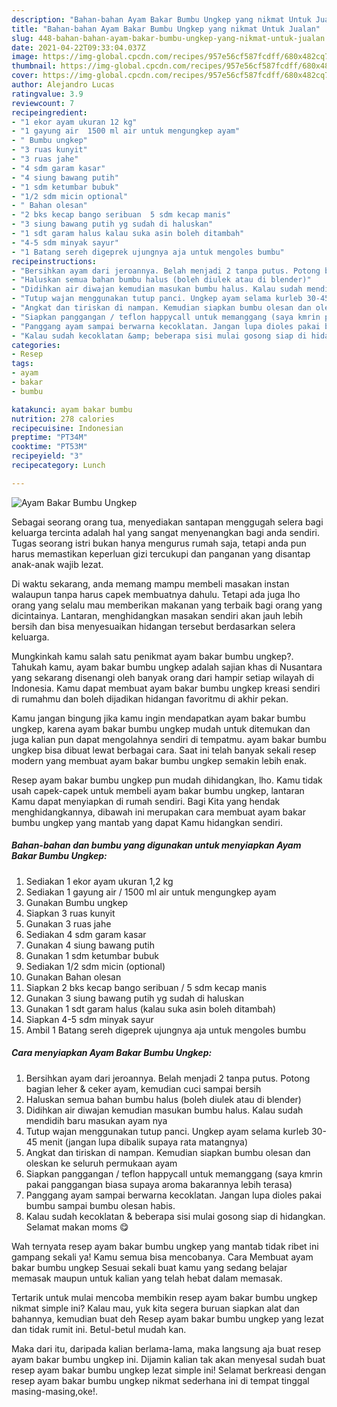 ```yaml
---
description: "Bahan-bahan Ayam Bakar Bumbu Ungkep yang nikmat Untuk Jualan"
title: "Bahan-bahan Ayam Bakar Bumbu Ungkep yang nikmat Untuk Jualan"
slug: 448-bahan-bahan-ayam-bakar-bumbu-ungkep-yang-nikmat-untuk-jualan
date: 2021-04-22T09:33:04.037Z
image: https://img-global.cpcdn.com/recipes/957e56cf587fcdff/680x482cq70/ayam-bakar-bumbu-ungkep-foto-resep-utama.jpg
thumbnail: https://img-global.cpcdn.com/recipes/957e56cf587fcdff/680x482cq70/ayam-bakar-bumbu-ungkep-foto-resep-utama.jpg
cover: https://img-global.cpcdn.com/recipes/957e56cf587fcdff/680x482cq70/ayam-bakar-bumbu-ungkep-foto-resep-utama.jpg
author: Alejandro Lucas
ratingvalue: 3.9
reviewcount: 7
recipeingredient:
- "1 ekor ayam ukuran 12 kg"
- "1 gayung air  1500 ml air untuk mengungkep ayam"
- " Bumbu ungkep"
- "3 ruas kunyit"
- "3 ruas jahe"
- "4 sdm garam kasar"
- "4 siung bawang putih"
- "1 sdm ketumbar bubuk"
- "1/2 sdm micin optional"
- " Bahan olesan"
- "2 bks kecap bango seribuan  5 sdm kecap manis"
- "3 siung bawang putih yg sudah di haluskan"
- "1 sdt garam halus kalau suka asin boleh ditambah"
- "4-5 sdm minyak sayur"
- "1 Batang sereh digeprek ujungnya aja untuk mengoles bumbu"
recipeinstructions:
- "Bersihkan ayam dari jeroannya. Belah menjadi 2 tanpa putus. Potong bagian leher &amp; ceker ayam, kemudian cuci sampai bersih"
- "Haluskan semua bahan bumbu halus (boleh diulek atau di blender)"
- "Didihkan air diwajan kemudian masukan bumbu halus. Kalau sudah mendidih baru masukan ayam nya"
- "Tutup wajan menggunakan tutup panci. Ungkep ayam selama kurleb 30-45 menit (jangan lupa dibalik supaya rata matangnya)"
- "Angkat dan tiriskan di nampan. Kemudian siapkan bumbu olesan dan oleskan ke seluruh permukaan ayam"
- "Siapkan panggangan / teflon happycall untuk memanggang (saya kmrin pakai panggangan biasa supaya aroma bakarannya lebih terasa)"
- "Panggang ayam sampai berwarna kecoklatan. Jangan lupa dioles pakai bumbu sampai bumbu olesan habis."
- "Kalau sudah kecoklatan &amp; beberapa sisi mulai gosong siap di hidangkan. Selamat makan moms 😋"
categories:
- Resep
tags:
- ayam
- bakar
- bumbu

katakunci: ayam bakar bumbu 
nutrition: 278 calories
recipecuisine: Indonesian
preptime: "PT34M"
cooktime: "PT53M"
recipeyield: "3"
recipecategory: Lunch

---
```



![Ayam Bakar Bumbu Ungkep](https://img-global.cpcdn.com/recipes/957e56cf587fcdff/680x482cq70/ayam-bakar-bumbu-ungkep-foto-resep-utama.jpg)

Sebagai seorang orang tua, menyediakan santapan menggugah selera bagi keluarga tercinta adalah hal yang sangat menyenangkan bagi anda sendiri. Tugas seorang istri bukan hanya mengurus rumah saja, tetapi anda pun harus memastikan keperluan gizi tercukupi dan panganan yang disantap anak-anak wajib lezat.

Di waktu  sekarang, anda memang mampu membeli masakan instan walaupun tanpa harus capek membuatnya dahulu. Tetapi ada juga lho orang yang selalu mau memberikan makanan yang terbaik bagi orang yang dicintainya. Lantaran, menghidangkan masakan sendiri akan jauh lebih bersih dan bisa menyesuaikan hidangan tersebut berdasarkan selera keluarga. 



Mungkinkah kamu salah satu penikmat ayam bakar bumbu ungkep?. Tahukah kamu, ayam bakar bumbu ungkep adalah sajian khas di Nusantara yang sekarang disenangi oleh banyak orang dari hampir setiap wilayah di Indonesia. Kamu dapat membuat ayam bakar bumbu ungkep kreasi sendiri di rumahmu dan boleh dijadikan hidangan favoritmu di akhir pekan.

Kamu jangan bingung jika kamu ingin mendapatkan ayam bakar bumbu ungkep, karena ayam bakar bumbu ungkep mudah untuk ditemukan dan juga kalian pun dapat mengolahnya sendiri di tempatmu. ayam bakar bumbu ungkep bisa dibuat lewat berbagai cara. Saat ini telah banyak sekali resep modern yang membuat ayam bakar bumbu ungkep semakin lebih enak.

Resep ayam bakar bumbu ungkep pun mudah dihidangkan, lho. Kamu tidak usah capek-capek untuk membeli ayam bakar bumbu ungkep, lantaran Kamu dapat menyiapkan di rumah sendiri. Bagi Kita yang hendak menghidangkannya, dibawah ini merupakan cara membuat ayam bakar bumbu ungkep yang mantab yang dapat Kamu hidangkan sendiri.

<!--inarticleads1-->

##### Bahan-bahan dan bumbu yang digunakan untuk menyiapkan Ayam Bakar Bumbu Ungkep:

1. Sediakan 1 ekor ayam ukuran 1,2 kg
1. Sediakan 1 gayung air / 1500 ml air untuk mengungkep ayam
1. Gunakan  Bumbu ungkep
1. Siapkan 3 ruas kunyit
1. Gunakan 3 ruas jahe
1. Sediakan 4 sdm garam kasar
1. Gunakan 4 siung bawang putih
1. Gunakan 1 sdm ketumbar bubuk
1. Sediakan 1/2 sdm micin (optional)
1. Gunakan  Bahan olesan
1. Siapkan 2 bks kecap bango seribuan / 5 sdm kecap manis
1. Gunakan 3 siung bawang putih yg sudah di haluskan
1. Gunakan 1 sdt garam halus (kalau suka asin boleh ditambah)
1. Siapkan 4-5 sdm minyak sayur
1. Ambil 1 Batang sereh digeprek ujungnya aja untuk mengoles bumbu




<!--inarticleads2-->

##### Cara menyiapkan Ayam Bakar Bumbu Ungkep:

1. Bersihkan ayam dari jeroannya. Belah menjadi 2 tanpa putus. Potong bagian leher &amp; ceker ayam, kemudian cuci sampai bersih
1. Haluskan semua bahan bumbu halus (boleh diulek atau di blender)
1. Didihkan air diwajan kemudian masukan bumbu halus. Kalau sudah mendidih baru masukan ayam nya
1. Tutup wajan menggunakan tutup panci. Ungkep ayam selama kurleb 30-45 menit (jangan lupa dibalik supaya rata matangnya)
1. Angkat dan tiriskan di nampan. Kemudian siapkan bumbu olesan dan oleskan ke seluruh permukaan ayam
1. Siapkan panggangan / teflon happycall untuk memanggang (saya kmrin pakai panggangan biasa supaya aroma bakarannya lebih terasa)
1. Panggang ayam sampai berwarna kecoklatan. Jangan lupa dioles pakai bumbu sampai bumbu olesan habis.
1. Kalau sudah kecoklatan &amp; beberapa sisi mulai gosong siap di hidangkan. Selamat makan moms 😋




Wah ternyata resep ayam bakar bumbu ungkep yang mantab tidak ribet ini gampang sekali ya! Kamu semua bisa mencobanya. Cara Membuat ayam bakar bumbu ungkep Sesuai sekali buat kamu yang sedang belajar memasak maupun untuk kalian yang telah hebat dalam memasak.

Tertarik untuk mulai mencoba membikin resep ayam bakar bumbu ungkep nikmat simple ini? Kalau mau, yuk kita segera buruan siapkan alat dan bahannya, kemudian buat deh Resep ayam bakar bumbu ungkep yang lezat dan tidak rumit ini. Betul-betul mudah kan. 

Maka dari itu, daripada kalian berlama-lama, maka langsung aja buat resep ayam bakar bumbu ungkep ini. Dijamin kalian tak akan menyesal sudah buat resep ayam bakar bumbu ungkep lezat simple ini! Selamat berkreasi dengan resep ayam bakar bumbu ungkep nikmat sederhana ini di tempat tinggal masing-masing,oke!.

